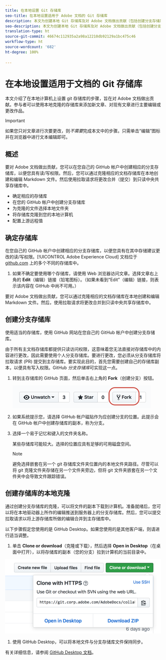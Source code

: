 ```yaml
---
title: 在本地设置 Git 存储库
seo-title: 在本地设置适用于 Adobe 文档的 Git 存储库
description: 本文为创建本地 Git 存储库及对 Adobe 文档做出贡献（包括创建分支存储库和克隆存储库过程）提供了指导。
seo-description: 本文为创建本地 Git 存储库及对 Adobe 文档做出贡献（包括创建分支存储库和克隆存储库过程）提供了指导。
translation-type: ht
source-git-commit: 46674c112935a2a98a12210db92129a1bc475c46
workflow-type: ht
source-wordcount: '682'
ht-degree: 100%

---
```



# 在本地设置适用于文档的 Git 存储库

本文介绍了在本地计算机上设置 git 存储库的步骤，旨在对 Adobe 文档做出贡献。参与者可以使用本地克隆的存储库来添加新文章、对现有文章进行主要编辑或更改作品。

> [!IMPORTANT]
> 如果您只对文章进行次要更改，则&#x200B;*不需要*&#x200B;完成本文中的步骤。只需单击“编辑”图标并在浏览器中进行文本编辑即可。

## 概述

要对 Adobe 文档做出贡献，您可以在您自己的 GitHub 帐户中创建相应的分支存储库，以便您具有读/写权限。然后，您可以通过克隆相应的文档存储库在本地创建和编辑 Markdown 文件。然后使用拉取请求将更改合并（提交）到只读中央共享存储库中。

* 确定相应的存储库
* 在您的 GitHub 帐户中创建分支存储库
* 为克隆的文件选择本地文件夹
* 将存储库克隆到您的本地计算机
* 配置上游远程值

## 确定存储库

在您自己的 GitHub 帐户中创建相应的分支存储库，以便您具有在其中存储建议更改的读/写权限。[!UICONTROL Adobe Experience Cloud] 文档位于 [github.com](https://www.github.com/adobedocs) 上的多个不同的存储库中。

1. 如果不确定要使用哪个存储库，请使用 Web 浏览器访问文章。选择文章右上角的 **Edit**（编辑）链接（铅笔图标）。（如果未看到“Edit”（编辑）链接，则表示该内容在 GitHub 中尚不可用。）

要对 Adobe 文档做出贡献，您可以通过克隆相应的文档存储库在本地创建和编辑 Markdown 文件。然后，使用拉取请求将更改合并到只读中央共享存储库中。

<!---
![GitHub Triangle](/assets/git-and-github-initial-setup.png)

If you're new to GitHub, watch the following video for a conceptual overview of the forking and cloning process:

>[!VIDEO https://channel9.msdn.com/Blogs/CoolMoose/Git-Repository-Setup/player]
-->

## 创建分支存储库

使用适当的存储库，使用 GitHub 网站在您自己的 GitHub 帐户中创建分支存储库。

由于所有主文档存储库都提供只读访问权限，这意味着您无法直接对存储库中的内容进行更改，因此需要使用个人分支存储库。要进行更改，您必须从分支存储库将拉取请求 (PR) 提交到主存储库。要实现此目的，首先您需要创建自己的存储库副本，以便具有写入权限。GitHub *分支存储库*&#x200B;可实现这一点。

1. 转到主存储库的 GitHub 页面，然后单击右上角的 **Fork**（创建分支）按钮。

   ![GitHub 分支存储库](assets/fork-simple.png)

1. 如果系统提示您，请选择 GitHub 帐户磁贴作为应创建分支的位置。此提示会在 GitHub 帐户中创建存储库的副本，称为分支。

1. 选择一个易于记忆和键入的文件夹名称。

   某些存储库可能较大。选择的位置应具有足够的可用磁盘空间。

   >[!NOTE]
   >
   >避免选择嵌套在另一个 git 存储库文件夹位置内的本地文件夹路径。尽管可以将 git 克隆文件夹存储在另一个文件夹旁边，但将 git 文件夹嵌套在另一个文件夹中会导致文件跟踪错误。

## 创建存储库的本地克隆

通过创建分支存储库的克隆，可以将文件的副本下载到计算机。准备就绪后，您可以将在本地驱动器上所作的编辑推送到服务器上的分支存储库。然后，您可以提交拉取请求以将上游存储库所做的编辑合并到主存储库中。

以下步骤假定您使用的是 GitHub Desktop。如果您使用的是其他客户端，则请进行适当调整。

1. 单击 **Clone or download**（克隆或下载），然后选择 **Open in Desktop**（在桌面中打开），以将存储库的副本（您的分支）拉到计算机的当前目录中。

![克隆存储库](assets/clone-pulldown.png)

1. 使用 GitHub Desktop，可以将本地文件与分支存储库文件保持同步。

有关详细信息，请参阅 [GitHub Desktop 文档](https://help.github.com/desktop/)。
